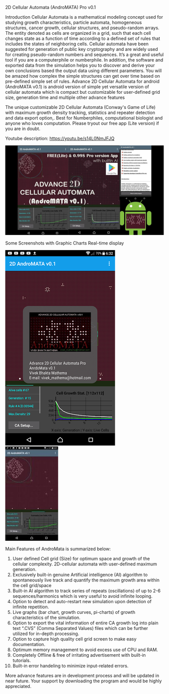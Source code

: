 2D Cellular Automata (AndroMATA) Pro v0.1

Introduction
Cellular Automata is a mathematical modeling concept used for studying growth characteristics, particle automata, homogeneous structures, cancer growth, cellular structures, and pseudo-random arrays. The entity denoted as cells are organized in a grid, such that each cell changes state as a function of time according to a defined set of rules that includes the states of neighboring cells. Cellular automata have been suggested for generation of public key cryptography and are widely used for creating pseudo-random numbers and sequences.
It’s a great and useful tool if you are a computerphile or numberphile. In addition, the software and exported data from the simulation helps you to discover and derive your own conclusions based the output data using different parameters. You will be amazed how complex the simple structures can get over time based on pre-defined simple set of rules.
Advance 2D Cellular Automata for android (AndroMATA v0.1) is android version of simple yet versatile version of cellular automata which is compact but customizable for user-defined grid size, generation time and multiple other advance features

The unique customizable 2D Cellular Automata (Conway's Game of Life) with maximum growth density tracking, statistics and repeater detection and data export option,. Best for Numberphiles, computational biologist and anyone who loves computation. Please tryout our free app (Lite version) if you are in doubt.

Youtube description: https://youtu.be/s14L0NmJFJQ

<img src="/images/cover.jpg" alt="2D cellular Automata" />

Some Screenshots with Graphic Charts Real-time display

<img src="/images/unnamed.png" alt="2D cellular Automata" />


<img src="/images/1.jpg" alt="2D cellular Automata" />



Main Features of AndroMata is summarized below:

1) User defined Cell grid (Size) for optimum space and growth of the cellular complexity.
2D-cellular automata with user-defined maximum generation.
2) Exclusively built-in genuine Artificial intelligence (AI) algorithm to spontaneously live track and quantify the maximum growth area within the cell grid/space
3) Built-in AI algorithm to track series of repeats (oscillations) of up to 2-6 sequences/harmonics which is very useful to avoid infinite looping.
4) Option to detect and auto-restart new simulation upon detection of infinite repetition.
5) Live graphs (bar chart, growth curves, pi-charts) of growth characteristics of the simulation.
6) Option to export the vital information of entire CA growth log into plain text “.CVS” (Comma Separated Values) files which can be further utilized for in-depth processing.
7) Option to capture high quality cell grid screen to make easy documentation.
8) Optimum memory management to avoid excess use of CPU and RAM.
9) Completely Offline & free of irritating advertisement with built-in tutorials.
10) Built-in error handeling to minimize input-related errors.

More advance features are in development process and will be updated in near future. Your support by downloading the program and would be highly appreciated.
